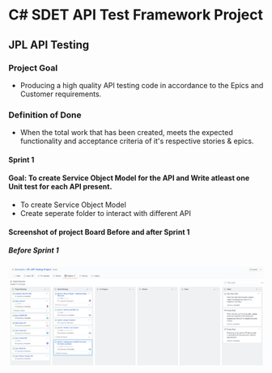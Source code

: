 ﻿# C# SDET API Test Framework Project

## JPL API Testing

### Project Goal
* Producing a high quality API testing code in accordance to the Epics and Customer requirements.

### Definition of Done
* When the total work that has been created, meets the expected functionality and acceptance criteria of 
it's respective stories & epics.

#### Sprint 1
#### Goal: To create Service Object Model for the API and Write atleast one Unit test for each API present.

* To create Service Object Model
* Create seperate folder to interact with different API

#### Screenshot of project Board Before and after Sprint 1

##### Before Sprint 1
<img src ="Sprint1Api.PNG" width = "3000" />